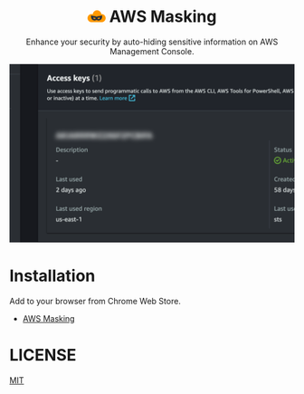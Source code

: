 <h1 align="center">
<img src="./icon.png" width="32px" />
AWS Masking
</h1>

<p align="center">
Enhance your security by auto-hiding sensitive information on AWS Management Console.
</p>

<p align="center">
<img src="./console.png" />
</p>

# Installation

Add to your browser from Chrome Web Store.

- [AWS Masking](https://chromewebstore.google.com/detail/aws-masking/nblpfncgdloilgeicnnlihegobmhjifb)

# LICENSE

[MIT](../LICENSE)
